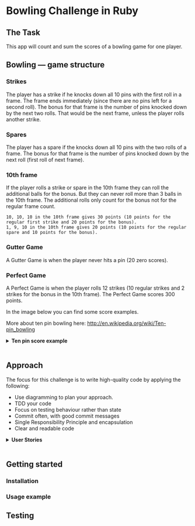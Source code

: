# Bowling Challenge in Ruby

## The Task

This app will count and sum the scores of a bowling game for one player.

## Bowling — game structure

### Strikes

The player has a strike if he knocks down all 10 pins with the first roll in a frame. The frame ends immediately (since there are no pins left for a second roll). The bonus for that frame is the number of pins knocked down by the next two rolls. That would be the next frame, unless the player rolls another strike.

### Spares

The player has a spare if the knocks down all 10 pins with the two rolls of a frame. The bonus for that frame is the number of pins knocked down by the next roll (first roll of next frame).

### 10th frame

If the player rolls a strike or spare in the 10th frame they can roll the additional balls for the bonus. But they can never roll more than 3 balls in the 10th frame. The additional rolls only count for the bonus not for the regular frame count.

```
10, 10, 10 in the 10th frame gives 30 points (10 points for the regular first strike and 20 points for the bonus).
1, 9, 10 in the 10th frame gives 20 points (10 points for the regular spare and 10 points for the bonus).
```

### Gutter Game

A Gutter Game is when the player never hits a pin (20 zero scores).

### Perfect Game

A Perfect Game is when the player rolls 12 strikes (10 regular strikes and 2 strikes for the bonus in the 10th frame). The Perfect Game scores 300 points.

In the image below you can find some score examples.

More about ten pin bowling here: http://en.wikipedia.org/wiki/Ten-pin_bowling

<details><summary><b>Ten pin score example</b></summary>
![Ten Pin Score Example](images/example_ten_pin_scoring.png)</details><br>

## Approach

The focus for this challenge is to write high-quality code by applying the following:

- Use diagramming to plan your approach.
- TDD your code
- Focus on testing behaviour rather than state
- Commit often, with good commit messages
- Single Responsibility Principle and encapsulation
- Clear and readable code

<details><summary><b>User Stories</b></h2></summary>

```
1)
As a bowler
so that I can keep track of my score
I'd like to record the the number of pins I knock down after a roll.

2)
As a bowler
so that I can increase my score
I'd like to record 2 rolls within a frame.

3)
As a bowler
so that I can recieve bonuses
I'd like to record a spare or a strike

4)
As a bowler
so that I track an entire game
I'd like to record the my scores within 10 frames.

5)
As a bowler
so that I can maximise my score
I'd like my score to include bonuses if I get a spare or a strike.

6)
As a bowler
so that I can see the result of a game
I'd like to see my final score.

7)
As a bowler
so that I add extra points to my game
I'd like record any bonus roll I have in the 10th frame.


8)
As a bowler
so that I know what score I have
I'd like to see my current total score.

9)
As a bowler
so that I know how far into a game I am
I'd like to see the number of the frame and roll I'm currenty playing.
```
</details><br>

## Getting started

### Installation

### Usage example

## Testing

